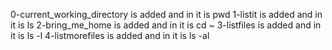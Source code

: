 0-current_working_directory is added and in it is pwd
1-listit is added and in it is ls
2-bring_me_home is added and in it is cd ~
3-listfiles is added and in it is ls -l
4-listmorefiles is added and in it is ls -al
